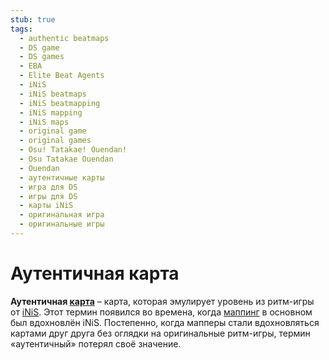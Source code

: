 ```yaml
---
stub: true
tags:
  - authentic beatmaps
  - DS game
  - DS games
  - EBA
  - Elite Beat Agents
  - iNiS
  - iNiS beatmaps
  - iNiS beatmapping
  - iNiS mapping
  - iNiS maps
  - original game
  - original games
  - Osu! Tatakae! Ouendan!
  - Osu Tatakae Ouendan
  - Ouendan
  - аутентичные карты
  - игра для DS
  - игры для DS
  - карты iNiS
  - оригинальная игра
  - оригинальные игры
---
```


# Аутентичная карта

**Аутентичная [карта](/wiki/Beatmap)** – карта, которая эмулирует уровень из ритм-игры от [iNiS](/wiki/iNiS_games). Этот термин появился во времена, когда [маппинг](/wiki/Beatmapping) в основном был вдохновлён iNiS. Постепенно, когда мапперы стали вдохновляться картами друг друга без оглядки на оригинальные ритм-игры, термин «аутентичный» потерял своё значение.
